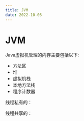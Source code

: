 ```yaml
---
title: JVM
date: 2022-10-05
---
```


# JVM

Java虚拟机管理的内存主要包括以下:

- 方法区
- 堆
- 虚拟机栈
- 本地方法栈
- 程序计数器

线程私有的：

线程共享的：